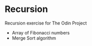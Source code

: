 # Recursion

Recursion exercise for The Odin Project

- Array of Fibonacci numbers
- Merge Sort algorithm
